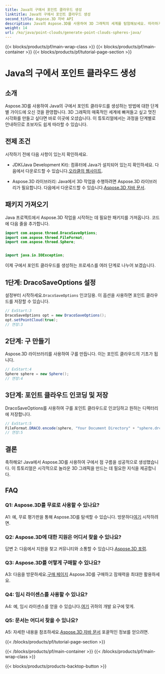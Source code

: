 ```yaml
---
title: Java의 구에서 포인트 클라우드 생성
linktitle: Java의 구에서 포인트 클라우드 생성
second_title: Aspose.3D 자바 API
description: Java의 Aspose.3D를 사용하여 3D 그래픽의 세계를 탐험해보세요. 따라하기 쉬운 튜토리얼을 통해 구에서 포인트 클라우드를 생성하는 방법을 알아보세요.
weight: 14
url: /ko/java/point-clouds/generate-point-clouds-spheres-java/
---
```


{{< blocks/products/pf/main-wrap-class >}}
{{< blocks/products/pf/main-container >}}
{{< blocks/products/pf/tutorial-page-section >}}

# Java의 구에서 포인트 클라우드 생성

## 소개

Aspose.3D를 사용하여 Java의 구에서 포인트 클라우드를 생성하는 방법에 대한 단계별 가이드에 오신 것을 환영합니다. 3D 그래픽의 매혹적인 세계에 빠져들고 싶고 멋진 시각화를 만들고 싶다면 바로 이곳에 오셨습니다. 이 튜토리얼에서는 과정을 단계별로 안내하므로 초보자도 쉽게 따라할 수 있습니다.

## 전제 조건

시작하기 전에 다음 사항이 있는지 확인하세요.

-  JDK(Java Development Kit): 컴퓨터에 Java가 설치되어 있는지 확인하세요. 다음에서 다운로드할 수 있습니다.[오라클의 웹사이트](https://www.oracle.com/java/technologies/javase-downloads.html).

-  Aspose.3D 라이브러리: Java에서 3D 작업을 수행하려면 Aspose.3D 라이브러리가 필요합니다. 다음에서 다운로드할 수 있습니다.[Aspose.3D 자바 문서](https://reference.aspose.com/3d/java/).

## 패키지 가져오기

Java 프로젝트에서 Aspose.3D 작업을 시작하는 데 필요한 패키지를 가져옵니다. 코드에 다음 줄을 추가합니다.

```java
import com.aspose.threed.DracoSaveOptions;
import com.aspose.threed.FileFormat;
import com.aspose.threed.Sphere;


import java.io.IOException;
```

이제 구에서 포인트 클라우드를 생성하는 프로세스를 여러 단계로 나누어 보겠습니다.

## 1단계: DracoSaveOptions 설정

 설정부터 시작하세요.`DracoSaveOptions` 인코딩용. 이 옵션을 사용하면 포인트 클라우드를 저장할 수 있습니다.

```java
// ExStart:3
DracoSaveOptions opt = new DracoSaveOptions();
opt.setPointCloud(true);
// 연장:3
```

## 2단계: 구 만들기

Aspose.3D 라이브러리를 사용하여 구를 만듭니다. 이는 포인트 클라우드의 기초가 됩니다.

```java
// ExStart:4
Sphere sphere = new Sphere();
// 연장:4
```

## 3단계: 포인트 클라우드 인코딩 및 저장

DracoSaveOptions를 사용하여 구를 포인트 클라우드로 인코딩하고 원하는 디렉터리에 저장합니다.

```java
// ExStart:5
FileFormat.DRACO.encode(sphere, "Your Document Directory" + "sphere.drc", opt);
// 연장:5
```

## 결론

축하해요! Java에서 Aspose.3D를 사용하여 구에서 점 구름을 성공적으로 생성했습니다. 이 튜토리얼은 시각적으로 놀라운 3D 그래픽을 만드는 데 필요한 지식을 제공합니다.

## FAQ

### Q1: Aspose.3D를 무료로 사용할 수 있나요?

 A1: 예, 무료 평가판을 통해 Aspose.3D를 탐색할 수 있습니다. 방문하다[여기](https://releases.aspose.com/) 시작하려면.

### Q2: Aspose.3D에 대한 지원은 어디서 찾을 수 있나요?

 답변 2: 다음에서 지원을 찾고 커뮤니티와 소통할 수 있습니다.[Aspose.3D 포럼](https://forum.aspose.com/c/3d/18).

### Q3: Aspose.3D를 어떻게 구매할 수 있나요?

 A3: 다음을 방문하세요.[구매 페이지](https://purchase.aspose.com/buy) Aspose.3D를 구매하고 잠재력을 최대한 활용하세요.

### Q4: 임시 라이센스를 사용할 수 있나요?

 A4: 예, 임시 라이센스를 얻을 수 있습니다.[여기](https://purchase.aspose.com/temporary-license/) 귀하의 개발 요구에 맞게.

### Q5: 문서는 어디서 찾을 수 있나요?

 A5: 자세한 내용을 참조하세요.[Aspose.3D 자바 문서](https://reference.aspose.com/3d/java/) 포괄적인 정보를 얻으려면.

{{< /blocks/products/pf/tutorial-page-section >}}

{{< /blocks/products/pf/main-container >}}
{{< /blocks/products/pf/main-wrap-class >}}

{{< blocks/products/products-backtop-button >}}
